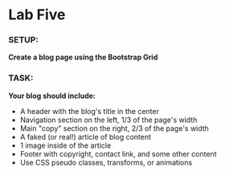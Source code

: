 # Lab Five #

### SETUP:
**Create a blog page using the Bootstrap Grid**

### TASK:
**Your blog should include:**

* A header with the blog's title in the center
* Navigation section on the left, 1/3 of the page's width
* Main "copy" section on the right, 2/3 of the page's width
* A faked (or real!) article of blog content
* 1 image inside of the article
* Footer with copyright, contact link, and some other content
* Use CSS pseudo classes, transforms, or animations
